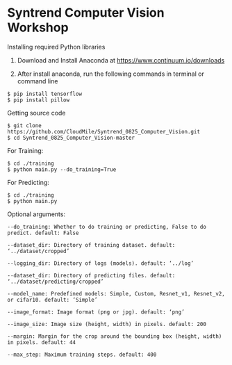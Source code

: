 # Syntrend Computer Vision Workshop

Installing required Python libraries

1. Download and Install Anaconda at https://www.continuum.io/downloads

2. After install anaconda, run the following commands in terminal or command line

```shell
$ pip install tensorflow
$ pip install pillow
```

Getting source code 
```shell
$ git clone https://github.com/CloudMile/Syntrend_0825_Computer_Vision.git
$ cd Syntrend_0825_Computer_Vision-master
```

For Training:

```shell
$ cd ./training
$ python main.py --do_training=True
```

For Predicting:
```shell
$ cd ./training
$ python main.py
```

Optional arguments:

```shell
--do_training: Whether to do training or predicting, False to do predict. default: False

--dataset_dir: Directory of training dataset. default: ‘../dataset/cropped’

--logging_dir: Directory of logs (models). default: ‘../log’

--dataset_dir: Directory of predicting files. default: ‘../dataset/predicting/cropped’

--model_name: Predefined models: Simple, Custom, Resnet_v1, Resnet_v2, or cifar10. default: ‘Simple’

--image_format: Image format (png or jpg). default: ‘png’

--image_size: Image size (height, width) in pixels. default: 200

--margin: Margin for the crop around the bounding box (height, width) in pixels. default: 44

--max_step: Maximum training steps. default: 400
```

